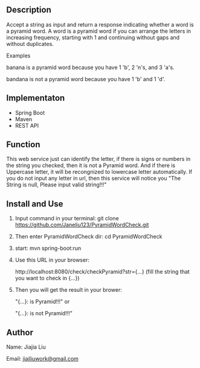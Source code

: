 Description
-----------------------------------------------------
Accept a string as input and return a response indicating whether a word is a pyramid word. A word is a pyramid word if you can arrange the letters in increasing frequency, starting with 1 and continuing without gaps and without duplicates. 

Examples

banana is a pyramid word because you have 1 'b', 2 'n's, and 3 'a's.

bandana is not a pyramid word because you have 1 'b' and 1 'd'.

Implementaton
-----------------------------------------------------
- Spring Boot
- Maven
- REST API

Function
-----------------------------------------------------
This web service just can identify the letter, if there is signs or numbers in the string you checked, then it is not a Pyramid word. And if there is Uppercase letter, it will be recongnized to lowercase letter automatically. If you do not input any letter in url, then this service will notice you "The String is null, Please input valid string!!!"

Install and Use
-----------------------------------------------------
1. Input command in your terminal:
git clone https://github.com/Janeliu123/PyramidWordCheck.git

2. Then enter PyramidWordCheck dir: cd PyramidWordCheck

3. start: mvn spring-boot:run

4. Use this URL in your browser:

   http://localhost:8080/check/checkPyramid?str={...} (fill the string that you want to check in {...})

5. Then you will get the result in your brower:

    "{...}: is Pyramid!!!" or

    "{...}: is not Pyramid!!!"

Author
-----------------------------------------------------
Name: Jiajia Liu

Email: jiajliuwork@gmail.com
